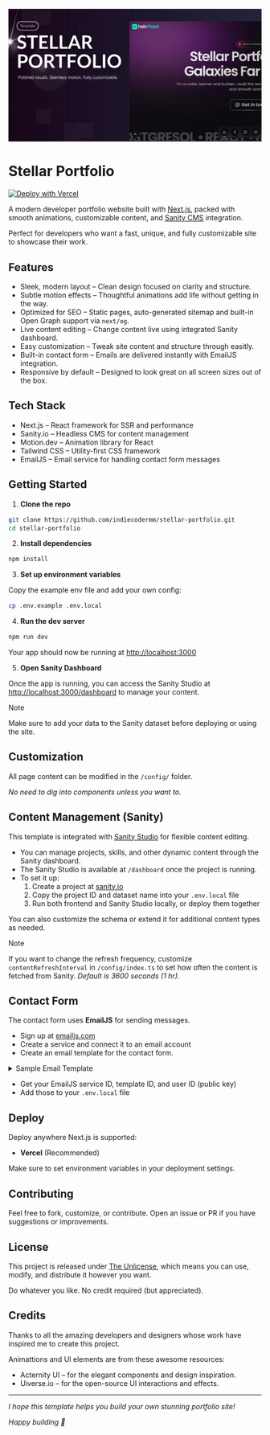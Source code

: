 ![Screenshot](/.github/banner.png)

# Stellar Portfolio

[![Deploy with Vercel](https://vercel.com/button)](https://vercel.com/new/git/external?repository-url=https://github.com/IndieCoderMM/stellar-portfolio)

A modern developer portfolio website built with [Next.js](https://nextjs.org), packed with smooth animations, customizable content, and [Sanity CMS](https://www.sanity.io) integration.

Perfect for developers who want a fast, unique, and fully customizable site to showcase their work.

## Features

- Sleek, modern layout – Clean design focused on clarity and structure.
- Subtle motion effects – Thoughtful animations add life without getting in the way.
- Optimized for SEO – Static pages, auto-generated sitemap and built-in Open Graph support via `next/og`.
- Live content editing – Change content live using integrated Sanity dashboard.
- Easy customization – Tweak site content and structure through easitly.
- Built-in contact form – Emails are delivered instantly with EmailJS integration.
- Responsive by default – Designed to look great on all screen sizes out of the box.

## Tech Stack

- Next.js – React framework for SSR and performance
- Sanity.io – Headless CMS for content management
- Motion.dev – Animation library for React
- Tailwind CSS – Utility-first CSS framework
- EmailJS – Email service for handling contact form messages

## Getting Started

1. **Clone the repo**

```bash
git clone https://github.com/indiecodermm/stellar-portfolio.git
cd stellar-portfolio
```

2. **Install dependencies**

```bash
npm install
```

3. **Set up environment variables**

Copy the example env file and add your own config:

```bash
cp .env.example .env.local
```

4. **Run the dev server**

```bash
npm run dev
```

Your app should now be running at [http://localhost:3000](http://localhost:3000)

5. **Open Sanity Dashboard**

Once the app is running, you can access the Sanity Studio at [http://localhost:3000/dashboard](http://localhost:3000/dashboard) to manage your content.

> [!NOTE]
> Make sure to add your data to the Sanity dataset before deploying or using the site.

## Customization

All page content can be modified in the `/config/` folder.

_No need to dig into components unless you want to._

## Content Management (Sanity)

This template is integrated with [Sanity Studio](https://www.sanity.io/) for flexible content editing.

- You can manage projects, skills, and other dynamic content through the Sanity dashboard.
- The Sanity Studio is available at `/dashboard` once the project is running.
- To set it up:
  1. Create a project at [sanity.io](https://www.sanity.io/)
  2. Copy the project ID and dataset name into your `.env.local` file
  3. Run both frontend and Sanity Studio locally, or deploy them together

You can also customize the schema or extend it for additional content types as needed.

> [!NOTE]
> If you want to change the refresh frequency, customize `contentRefreshInterval` in `/config/index.ts` to set how often the content is fetched from Sanity. _Default is 3600 seconds (1 hr)._

## Contact Form

The contact form uses **EmailJS** for sending messages.

- Sign up at [emailjs.com](https://www.emailjs.com/)
- Create a service and connect it to an email account
- Create an email template for the contact form.

<details>

<summary>Sample Email Template</summary>

```
Hello,

You’ve received a new message from your website. Here’s what they had to say:

Name: {{name}}
Email: {{email}}

Message:
{{message}}
```

</details>

- Get your EmailJS service ID, template ID, and user ID (public key)
- Add those to your `.env.local` file

## Deploy

Deploy anywhere Next.js is supported:

- **Vercel** (Recommended)

Make sure to set environment variables in your deployment settings.

## Contributing

Feel free to fork, customize, or contribute. Open an issue or PR if you have suggestions or improvements.

## License

This project is released under [The Unlicense](https://unlicense.org/), which means you can use, modify, and distribute it however you want.

Do whatever you like. No credit required (but appreciated).

## Credits

Thanks to all the amazing developers and designers whose work have inspired me to create this project.

Animattions and UI elements are from these awesome resources:

- Acternity UI – for the elegant components and design inspiration.
- Uiverse.io – for the open-source UI interactions and effects.

---

_I hope this template helps you build your own stunning portfolio site!_

_Happy building 🚀_

